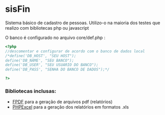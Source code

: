 # sisFin

Sistema básico de cadastro de pessoas.
Utilizo-o na maioria dos testes que realizo com bibliotecas php ou javascript

O banco é configurado no arquivo core/def.php :

```php
<?php
//descomentar e configurar de acordo com o banco de dados local
/*define('DB_HOST', "SEU HOST");
define('DB_NAME', "SEU BANCO");
define('DB_USER', "SEU USUARIO DO BANCO");
define('DB_PASS', "SENHA DO BANCO DE DADOS");*/

?>
```

### Bibliotecas inclusas:

 * [FPDF](http://www.fpdf.org/) para a geração de arquivos pdf (relatórios)
 * [PHPExcel](https://github.com/PHPOffice/PHPExcel) para a geração dos relatórios em formatos .xls

